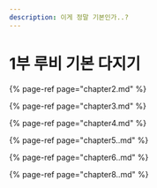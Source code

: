 ```yaml
---
description: 이게 정말 기본인가..?
---
```


# 1부 루비 기본 다지기

{% page-ref page="chapter2.md" %}

{% page-ref page="chapter3.md" %}

{% page-ref page="chapter4.md" %}

{% page-ref page="chapter5..md" %}

{% page-ref page="chapter6..md" %}

{% page-ref page="chapter8..md" %}



